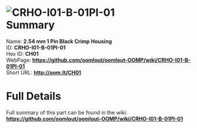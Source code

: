 
![CRHO-I01-B-01PI-01](https://github.com/oomlout/oomlout-OOMP/blob/master/parts/CRHO-I01-B-01PI-01/CRHO-I01-B-01PI-01_420.jpg)   
Summary
=================
  
Name: __2.54 mm 1 Pin Black Crimp Housing__    
ID: __CRHO-I01-B-01PI-01__   
Hex ID: __CH01__   
WebPage: __https://github.com/oomlout/oomlout-OOMP/wiki/CRHO-I01-B-01PI-01__   
Short URL: __http://oom.lt/CH01__   

Full Details
==========================
Full summary of this part can be found in the wiki:   
__https://github.com/oomlout/oomlout-OOMP/wiki/CRHO-I01-B-01PI-01__    

